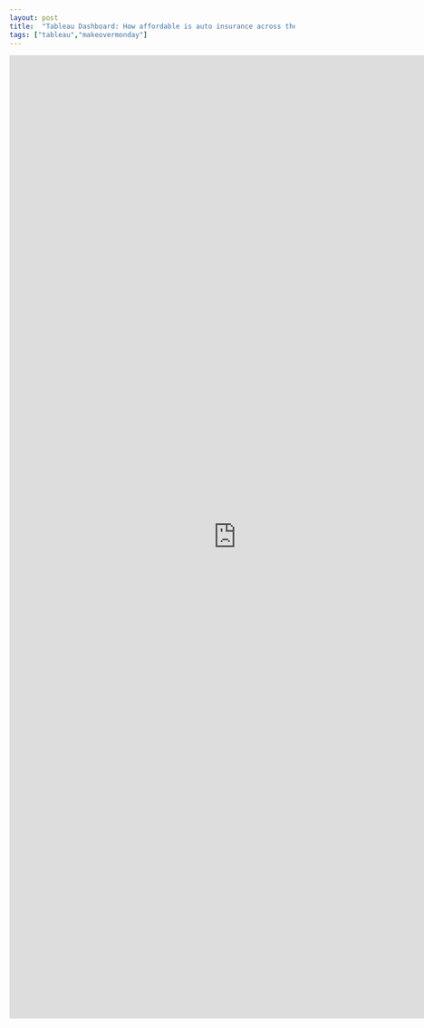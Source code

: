 ```yaml
---
layout: post
title:  "Tableau Dashboard: How affordable is auto insurance across the U.S.? "
tags: ["tableau","makeovermonday"]
---
```




<iframe frameborder="0" src="https://public.tableau.com/views/HowaffordableisautoinsuranceacrossU_S/AutoInsuranceAffordability?:display_count=y&:origin=viz_share_link?:embed=yes&:display_count=yes&:showVizHome=no" width = "800px" height="1700px" scrolling='auto' allow></iframe>





